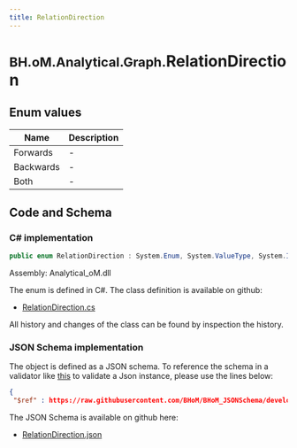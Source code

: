 ```yaml
---
title: RelationDirection
---
```


# <small>BH.oM.Analytical.Graph.</small>**RelationDirection**



## Enum values

| Name            | Description                                                    |
|-----------------|----------------------------------------------------------------|
| Forwards |  -  |
| Backwards |  -  |
| Both |  -  |


## Code and Schema

### C# implementation

``` C# title="C#"
public enum RelationDirection : System.Enum, System.ValueType, System.IComparable, System.ISpanFormattable, System.IFormattable, System.IConvertible
```

Assembly: Analytical_oM.dll

The enum is defined in C#. The class definition is available on github:

- [RelationDirection.cs](https://github.com/BHoM/BHoM/blob/develop/Analytical_oM/Graph\RelationDirection.cs)

All history and changes of the class can be found by inspection the history.
### JSON Schema implementation

The object is defined as a JSON schema. To reference the schema in a validator like [this](https://www.jsonschemavalidator.net/) to validate a Json instance, please use the lines below:

``` json title="JSON Schema"
{
 "$ref" : https://raw.githubusercontent.com/BHoM/BHoM_JSONSchema/develop/Analytical_oM/Graph/RelationDirection.json}
```

The JSON Schema is available on github here:

- [RelationDirection.json](https://github.com/BHoM/BHoM_JSONSchema/blob/develop/Analytical_oM/Graph/RelationDirection.json)

